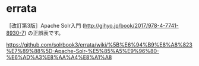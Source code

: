 # errata

［改訂第3版］Apache Solr入門 (http://gihyo.jp/book/2017/978-4-7741-8930-7) の正誤表です。

https://github.com/solrbook3/errata/wiki/%5B%E6%94%B9%E8%A8%823%E7%89%88%5D-Apache-Solr-%E5%85%A5%E9%96%80-%E6%AD%A3%E8%AA%A4%E8%A1%A8
